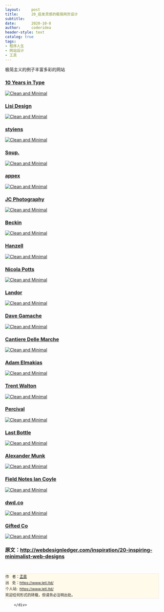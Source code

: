 ```yaml
---
layout:     post
title:      20_启发灵感的极简网页设计
subtitle:   
date:       2020-10-8
author:     coderidea
header-style: text
catalog: true
tags:
- 程序人生
- 网站设计
- 工具
--- 
```

<div class="postBody">
			<div id="cnblogs_post_body" class="blogpost-body"><p>极简主义的例子丰富多彩的网站</p>
<h3><a href="http://www.10yearsintype.com/">10 Years in Type</a></h3>
<p><a href="http://www.10yearsintype.com/"><img class="aligncenter size-full wp-image-3448" src="http://webdesignledger.com/wp-content/uploads/2012/01/minimal17.jpg" alt="Clean and Minimal" /></a></p>
<h3><a href="http://work.lisidesign.com/">Lisi Design</a></h3>
<p><a href="http://work.lisidesign.com/"><img class="aligncenter size-full wp-image-3448" src="http://webdesignledger.com/wp-content/uploads/2012/01/minimal18.jpg" alt="Clean and Minimal" /></a></p>
<h3><a href="http://www.styiens.com/">styiens</a></h3>
<p><a href="http://www.styiens.com/"><img class="aligncenter size-full wp-image-3448" src="http://webdesignledger.com/wp-content/uploads/2012/01/minimal19.jpg" alt="Clean and Minimal" /></a></p>
<h3><a href="http://www.soupagency.it/">Soup.</a></h3>
<p><a href="http://www.soupagency.it/"><img class="aligncenter size-full wp-image-3448" src="http://webdesignledger.com/wp-content/uploads/2012/01/minimal20.jpg" alt="Clean and Minimal" /></a></p>
<h3><a href="http://appex.no/">appex</a></h3>
<p><a href="http://appex.no/"><img class="aligncenter size-full wp-image-3448" src="http://webdesignledger.com/wp-content/uploads/2012/01/minimal21.jpg" alt="Clean and Minimal" /></a></p>
<h3><a href="http://www.jcsuzanne.com/">JC Photography</a></h3>
<p><a href="http://www.jcsuzanne.com/"><img class="aligncenter size-full wp-image-3448" src="http://webdesignledger.com/wp-content/uploads/2012/01/minimal09.jpg" alt="Clean and Minimal" /></a></p>
<h3><a href="http://www.beckindesign.com/">Beckin</a></h3>
<p><a href="http://www.beckindesign.com/"><img class="aligncenter size-full wp-image-3448" src="http://webdesignledger.com/wp-content/uploads/2012/01/minimal10.jpg" alt="Clean and Minimal" /></a></p>
<h3><a href="http://www.hanzell.com/">Hanzell</a></h3>
<p><a href="http://www.hanzell.com/"><img class="aligncenter size-full wp-image-3448" src="http://webdesignledger.com/wp-content/uploads/2012/01/minimal11.jpg" alt="Clean and Minimal" /></a></p>
<h3><a href="http://www.nicolapotts.com/">Nicola Potts</a></h3>
<p><a href="http://www.nicolapotts.com/"><img class="aligncenter size-full wp-image-3448" src="http://webdesignledger.com/wp-content/uploads/2012/01/minimal01.jpg" alt="Clean and Minimal" /></a></p>
<h3><a href="http://landor.com/">Landor</a></h3>
<p><a href="http://landor.com/"><img class="aligncenter size-full wp-image-3448" src="http://webdesignledger.com/wp-content/uploads/2012/01/minimal02.jpg" alt="Clean and Minimal" /></a></p>
<h3><a href="http://davegamache.com/">Dave Gamache</a></h3>
<p><a href="http://davegamache.com/"><img class="aligncenter size-full wp-image-3448" src="http://webdesignledger.com/wp-content/uploads/2012/01/minimal03.jpg" alt="Clean and Minimal" /></a></p>
<h3><a href="http://www.cantieredellemarche.it/">Cantiere Delle Marche</a></h3>
<p><a href="http://www.cantieredellemarche.it/"><img class="aligncenter size-full wp-image-3448" src="http://webdesignledger.com/wp-content/uploads/2012/01/minimal04.jpg" alt="Clean and Minimal" /></a></p>
<h3><a href="http://adamelmakias.com/">Adam Elmakias</a></h3>
<p><a href="http://adamelmakias.com/"><img class="aligncenter size-full wp-image-3448" src="http://webdesignledger.com/wp-content/uploads/2012/01/minimal05.jpg" alt="Clean and Minimal" /></a></p>
<h3><a href="http://trentwalton.com/">Trent Walton</a></h3>
<p><a href="http://trentwalton.com/"><img class="aligncenter size-full wp-image-3448" src="http://webdesignledger.com/wp-content/uploads/2012/01/minimal06.jpg" alt="Clean and Minimal" /></a></p>
<h3><a href="http://www.percivalclo.com/">Percival</a></h3>
<p><a href="http://www.percivalclo.com/"><img class="aligncenter size-full wp-image-3448" src="http://webdesignledger.com/wp-content/uploads/2012/01/minimal08.jpg" alt="Clean and Minimal" /></a></p>
<h3><a href="http://www.lastbottlewines.com/">Last Bottle</a></h3>
<p><a href="http://www.lastbottlewines.com/"><img class="aligncenter size-full wp-image-3448" src="http://webdesignledger.com/wp-content/uploads/2012/01/minimal12.jpg" alt="Clean and Minimal" /></a></p>
<h3><a href="http://www.alexandermunk.com/">Alexander Munk</a></h3>
<p><a href="http://www.alexandermunk.com/"><img class="aligncenter size-full wp-image-3448" src="http://webdesignledger.com/wp-content/uploads/2012/01/minimal13.jpg" alt="Clean and Minimal" /></a></p>
<h3><a href="http://fieldnotes.iancoyle.com/">Field Notes Ian Coyle</a></h3>
<p><a href="http://fieldnotes.iancoyle.com/"><img class="aligncenter size-full wp-image-3448" src="http://webdesignledger.com/wp-content/uploads/2012/01/minimal14.jpg" alt="Clean and Minimal" /></a></p>
<h3><a href="http://dwd.co/">dwd.co</a></h3>
<p><a href="http://dwd.co/"><img class="aligncenter size-full wp-image-3448" src="http://webdesignledger.com/wp-content/uploads/2012/01/minimal15.jpg" alt="Clean and Minimal" /></a></p>
<h3><a href="http://www.gftd.co/">Gifted Co</a></h3>
<p><a href="http://www.gftd.co/"><img class="aligncenter size-full wp-image-3448" src="http://webdesignledger.com/wp-content/uploads/2012/01/minimal16.jpg" alt="Clean and Minimal" /></a></p>
<h3>原文：<a href="http://webdesignledger.com/inspiration/20-inspiring-minimalist-web-designs">http://webdesignledger.com/inspiration/20-inspiring-minimalist-web-designs</a></h3>


<div id="ckepop"> </div>
<div>
<p id="PSignature" style="line-height:20px;background:#FFFAEA no-repeat 2% 50%;font-size:12px;border:#e0e0e0 1px dashed;">作   者：<a href="https://www.leti.ltd/">孟晨</a> <br /> 出   处：<a href="https://www.leti.ltd/">https://www.leti.ltd/</a> <br />个人站:  <a href="https://www.leti.ltd/">https://www.leti.ltd/</a><br />欢迎任何形式的转载，但请务必注明出处。</p>
</div></div><div id="MySignature"></div>
<div class="clear"></div>
<div id="blog_post_info_block">
<div id="BlogPostCategory"></div>
<div id="EntryTag"></div>
<div id="blog_post_info">
</div>
<div class="clear"></div>
<div id="post_next_prev"></div>
</div>


		</div>